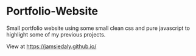 # Portfolio-Website
Small portfolio website using some small clean css and pure javascript to highlight some of my previous projects.

View at https://jamsiedaly.github.io/
